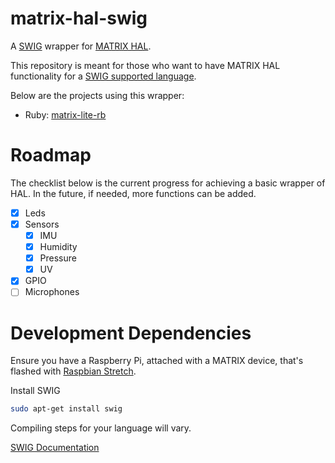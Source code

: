 # matrix-hal-swig

A [SWIG](https://github.com/swig/swig) wrapper for [MATRIX HAL](https://matrix-io.github.io/matrix-documentation/matrix-hal/overview/).

This repository is meant for those who want to have MATRIX HAL functionality for a [SWIG supported language](http://www.swig.org/compat.html).

Below are the projects using this wrapper:

- Ruby: [matrix-lite-rb](https://github.com/matrix-io/matrix-lite-rb)

# Roadmap
The checklist below is the current progress for achieving a basic wrapper of HAL. In the future, if needed, more functions can be added.
- [x] Leds
- [x] Sensors
  - [x] IMU
  - [x] Humidity
  - [x] Pressure
  - [x] UV
- [x] GPIO
- [ ] Microphones

# Development Dependencies
Ensure you have a Raspberry Pi, attached with a MATRIX device, that's flashed with [Raspbian Stretch](https://www.raspberrypi.org/blog/raspbian-stretch/).

Install SWIG
```bash
sudo apt-get install swig
```

Compiling steps for your language will vary. 

[SWIG Documentation](http://www.swig.org/index.php)
